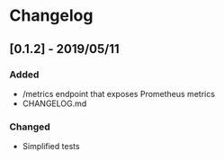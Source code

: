 # Changelog

## [0.1.2] - 2019/05/11
### Added
- /metrics endpoint that exposes Prometheus metrics
- CHANGELOG.md

### Changed
- Simplified tests 
